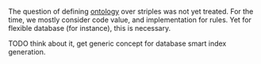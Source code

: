 [hm]: # (+++)
[hm]: # (date = "2015-05-30T12:43:26+01:00")
[hm]: # (draft = true)
[hm]: # (title = "Ontology and striple")
[hm]: # (categories = ["Striple","Concept"])
[hm]: # (tags = ["ontology"])
[hm]: # (+++)



The question of defining [ontology](https://en.wikipedia.org/wiki/Ontology_language) over striples was not yet treated.
For the time, we mostly consider code value, and implementation for rules.
Yet for flexible database (for instance), this is necessary.

TODO think about it, get generic concept for database smart index generation.
